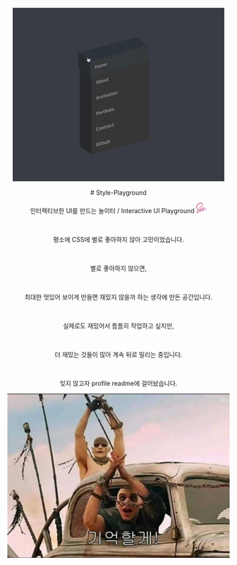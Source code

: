<p align='center'>
  <img src="playground/public/image/Style_Play_Ground.gif" />
</p>
<p align='center'>
  # Style-Playground
</p>
<p align='center'>
인터렉티브한 UI를 만드는 놀이터 / Interactive UI Playground 
  <a target="_blank" href="https://sass-lang.com/">
    <img src="playground/public/image/sass.svg" alt="sass" width="24" height="24" />
  </a>
</p>
<br/>
<p align='center'>평소에 CSS에 별로 좋아하지 않아 고민이었습니다.</p>
<br/>
<p align='center'>별로 좋아하지 않으면, </p>
<br/>
<p align='center'>최대한 멋있어 보이게 만들면 재밌지 않을까 하는 생각에 만든 공간입니다. </p>
<br/>
<p align='center'>실제로도 재밌어서 틈틈히 작업하고 싶지만, </p>
<br/>
<p align='center'>더 재밌는 것들이 많아 계속 뒤로 밀리는 중입니다. </p>
<br/>
<p align='center'>잊지 않고자 profile readme에 걸어놨습니다.  </p>

<p align='center'><img src="playground/public/image/기억할게.png" /> </p>
